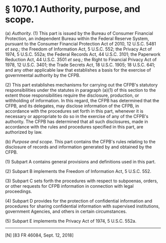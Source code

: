 # § 1070.1   Authority, purpose, and scope.

(a) *Authority.* (1) This part is issued by the Bureau of Consumer Financial Protection, an independent Bureau within the Federal Reserve System, pursuant to the Consumer Financial Protection Act of 2010, 12 U.S.C. 5481 *et seq.;* the Freedom of Information Act, 5 U.S.C. 552; the Privacy Act of 1974, 5 U.S.C. 552a; the Federal Records Act, 44 U.S.C. 3101; the Paperwork Reduction Act, 44 U.S.C. 3501 *et seq.;* the Right to Financial Privacy Act of 1978, 12 U.S.C. 3401; the Trade Secrets Act, 18 U.S.C. 1905; 18 U.S.C. 641; and any other applicable law that establishes a basis for the exercise of governmental authority by the CFPB.


(2) This part establishes mechanisms for carrying out the CFPB's statutory responsibilities under the statutes in paragraph (a)(1) of this section to the extent those responsibilities require the disclosure, production, or withholding of information. In this regard, the CFPB has determined that the CFPB, and its delegates, may disclose information of the CFPB, in accordance with the procedures set forth in this part, whenever it is necessary or appropriate to do so in the exercise of any of the CFPB's authority. The CFPB has determined that all such disclosures, made in accordance with the rules and procedures specified in this part, are authorized by law.


(b) *Purpose and scope.* This part contains the CFPB's rules relating to the disclosure of records and information generated by and obtained by the CFPB.


(1) Subpart A contains general provisions and definitions used in this part.


(2) Subpart B implements the Freedom of Information Act, 5 U.S.C. 552.


(3) Subpart C sets forth the procedures with respect to subpoenas, orders, or other requests for CFPB information in connection with legal proceedings.


(4) Subpart D provides for the protection of confidential information and procedures for sharing confidential information with supervised institutions, government Agencies, and others in certain circumstances.


(5) Subpart E implements the Privacy Act of 1974, 5 U.S.C. 552a.



---

[N] [83 FR 46084, Sept. 12, 2018]




